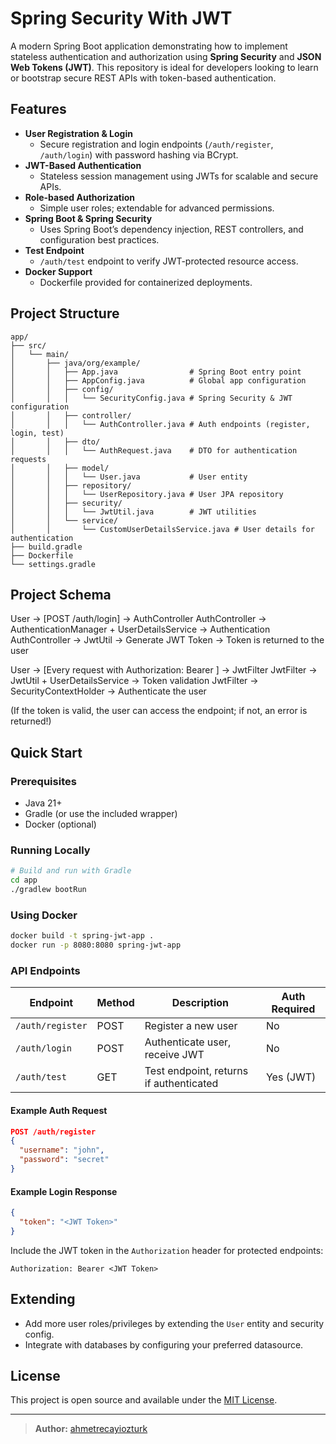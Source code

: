 # Spring Security With JWT

A modern Spring Boot application demonstrating how to implement stateless authentication and authorization using **Spring Security** and **JSON Web Tokens (JWT)**. This repository is ideal for developers looking to learn or bootstrap secure REST APIs with token-based authentication.

## Features

- **User Registration & Login**
  - Secure registration and login endpoints (`/auth/register`, `/auth/login`) with password hashing via BCrypt.
- **JWT-Based Authentication**
  - Stateless session management using JWTs for scalable and secure APIs.
- **Role-based Authorization**
  - Simple user roles; extendable for advanced permissions.
- **Spring Boot & Spring Security**
  - Uses Spring Boot’s dependency injection, REST controllers, and configuration best practices.
- **Test Endpoint**
  - `/auth/test` endpoint to verify JWT-protected resource access.
- **Docker Support**
  - Dockerfile provided for containerized deployments.

## Project Structure

```
app/
├── src/
│   └── main/
│       ├── java/org/example/
│       │   ├── App.java                # Spring Boot entry point
│       │   ├── AppConfig.java          # Global app configuration
│       │   ├── config/
│       │   │   └── SecurityConfig.java # Spring Security & JWT configuration
│       │   ├── controller/
│       │   │   └── AuthController.java # Auth endpoints (register, login, test)
│       │   ├── dto/
│       │   │   └── AuthRequest.java    # DTO for authentication requests
│       │   ├── model/
│       │   │   └── User.java           # User entity
│       │   ├── repository/
│       │   │   └── UserRepository.java # User JPA repository
│       │   ├── security/
│       │   │   └── JwtUtil.java        # JWT utilities
│       │   └── service/
│       │       └── CustomUserDetailsService.java # User details for authentication
├── build.gradle
├── Dockerfile
└── settings.gradle
```
## Project Schema 

User → [POST /auth/login] → AuthController
AuthController → AuthenticationManager + UserDetailsService → Authentication
AuthController → JwtUtil → Generate JWT Token
→ Token is returned to the user

User → [Every request with Authorization: Bearer <token>] → JwtFilter
JwtFilter → JwtUtil + UserDetailsService → Token validation
JwtFilter → SecurityContextHolder → Authenticate the user

(If the token is valid, the user can access the endpoint; if not, an error is returned!)

## Quick Start

### Prerequisites

- Java 21+
- Gradle (or use the included wrapper)
- Docker (optional)

### Running Locally

```bash
# Build and run with Gradle
cd app
./gradlew bootRun
```

### Using Docker

```bash
docker build -t spring-jwt-app .
docker run -p 8080:8080 spring-jwt-app
```

### API Endpoints

| Endpoint         | Method | Description                               | Auth Required |
|------------------|--------|-------------------------------------------|--------------|
| `/auth/register` | POST   | Register a new user                       | No           |
| `/auth/login`    | POST   | Authenticate user, receive JWT            | No           |
| `/auth/test`     | GET    | Test endpoint, returns if authenticated   | Yes (JWT)    |

#### Example Auth Request

```json
POST /auth/register
{
  "username": "john",
  "password": "secret"
}
```

#### Example Login Response

```json
{
  "token": "<JWT Token>"
}
```

Include the JWT token in the `Authorization` header for protected endpoints:

```
Authorization: Bearer <JWT Token>
```

## Extending

- Add more user roles/privileges by extending the `User` entity and security config.
- Integrate with databases by configuring your preferred datasource.

## License

This project is open source and available under the [MIT License](LICENSE).

---

> **Author:** [ahmetrecayiozturk](https://github.com/ahmetrecayiozturk)  
